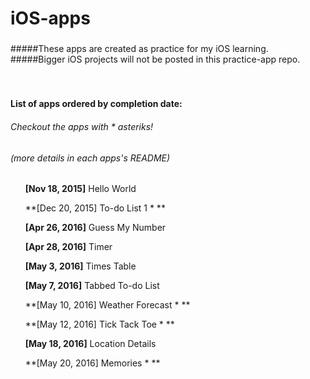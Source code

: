 # iOS-apps
### 
#####These apps are created as practice for my iOS learning.
#####Bigger iOS projects will not be posted in this practice-app repo.
   
<br />  

#####    
#### List of apps ordered by completion date:
###### *Checkout the apps with * asteriks!*
###### *(more details in each apps's README)*

&nbsp;&nbsp;&nbsp;&nbsp;&nbsp;&nbsp;**[Nov 18, 2015]** Hello World  

&nbsp;&nbsp;&nbsp;&nbsp;&nbsp;&nbsp;**[Dec 20, 2015] To-do List 1 *  **

&nbsp;&nbsp;&nbsp;&nbsp;&nbsp;&nbsp;**[Apr 26, 2016]** Guess My Number 

&nbsp;&nbsp;&nbsp;&nbsp;&nbsp;&nbsp;**[Apr 28, 2016]** Timer 

&nbsp;&nbsp;&nbsp;&nbsp;&nbsp;&nbsp;**[May  3, 2016]** Times Table 

&nbsp;&nbsp;&nbsp;&nbsp;&nbsp;&nbsp;**[May  7, 2016]** Tabbed To-do List 

&nbsp;&nbsp;&nbsp;&nbsp;&nbsp;&nbsp;**[May 10, 2016] Weather Forecast * **

&nbsp;&nbsp;&nbsp;&nbsp;&nbsp;&nbsp;**[May 12, 2016] Tick Tack Toe * **

&nbsp;&nbsp;&nbsp;&nbsp;&nbsp;&nbsp;**[May 18, 2016]** Location Details 

&nbsp;&nbsp;&nbsp;&nbsp;&nbsp;&nbsp;**[May 20, 2016] Memories * **

